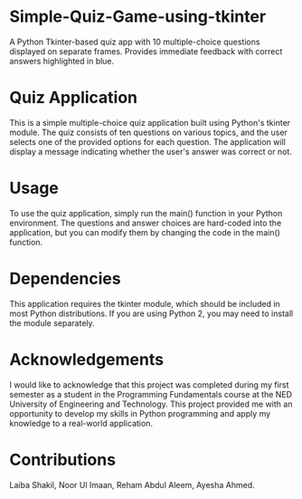 # Simple-Quiz-Game-using-tkinter
A Python Tkinter-based quiz app with 10 multiple-choice questions displayed on separate frames. Provides immediate feedback with correct answers highlighted in blue.

# Quiz Application
This is a simple multiple-choice quiz application built using Python's tkinter module. The quiz consists of ten questions on various topics, and the user selects one of the provided options for each question. The application will display a message indicating whether the user's answer was correct or not.

# Usage
To use the quiz application, simply run the main() function in your Python environment. The questions and answer choices are hard-coded into the application, but you can modify them by changing the code in the main() function.

# Dependencies
This application requires the tkinter module, which should be included in most Python distributions. If you are using Python 2, you may need to install the module separately.

# Acknowledgements
I would like to acknowledge that this project was completed during my first semester as a student in the Programming Fundamentals course at the NED University of Engineering and Technology. This project provided me with an opportunity to develop my skills in Python programming and apply my knowledge to a real-world application.

# Contributions
Laiba Shakil,
Noor Ul Imaan,
Reham Abdul Aleem,
Ayesha Ahmed.
